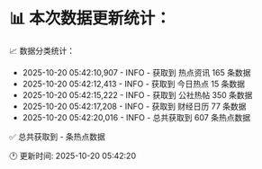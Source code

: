 📊 本次数据更新统计：
==========================

📈 数据分类统计：
- 2025-10-20 05:42:10,907 - INFO - 获取到 热点资讯 165 条数据
- 2025-10-20 05:42:12,413 - INFO - 获取到 今日热点 15 条数据
- 2025-10-20 05:42:15,222 - INFO - 获取到 公社热帖 350 条数据
- 2025-10-20 05:42:17,208 - INFO - 获取到 财经日历 77 条数据
- 2025-10-20 05:42:20,016 - INFO - 总共获取到 607 条热点数据

✅ 总共获取到 - 条热点数据

🕐 更新时间: 2025-10-20 05:42:20
